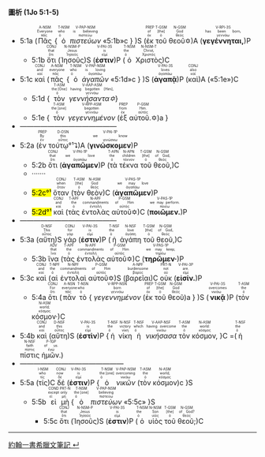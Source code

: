 #### 圖析 (1Jo 5:1-5)


- 5:1a (<RUBY><ruby><ruby>Πᾶς<rt>πᾶς</rt></ruby><rt>Everyone</rt></ruby><rt>A-NSM</rt></RUBY> { <RUBY><ruby><ruby>ὁ<rt>ὁ</rt></ruby><rt>who</rt></ruby><rt>T-NSM</rt></RUBY> <RUBY><ruby><ruby><em>πιστεύων</em><rt>πιστεύω</rt></ruby><rt>is believing</rt></ruby><rt>V-PAP-NSM</rt></RUBY> «5:1b»c } )S (<RUBY><ruby><ruby>ἐκ<rt>ἐκ</rt></ruby><rt>of</rt></ruby><rt>PREP</rt></RUBY> <RUBY><ruby><ruby>τοῦ<rt>ὁ</rt></ruby><rt>[the]</rt></ruby><rt>T-GSM</rt></RUBY> <RUBY><ruby><ruby>θεοῦ✡<rt>θεός</rt></ruby><rt>God</rt></ruby><rt>N-GSM</rt></RUBY>)A (<RUBY><ruby><ruby><strong>γεγέννηται,</strong><rt>γεννάω</rt></ruby><rt>has been born,</rt></ruby><rt>V-RPI-3S</rt></RUBY>)P 
	- 5:1b <RUBY><ruby><ruby>ὅτι<rt>ὅτι</rt></ruby><rt>that</rt></ruby><rt>CONJ</rt></RUBY> (<RUBY><ruby><ruby>Ἰησοῦς<rt>Ἰησοῦς</rt></ruby><rt>Jesus</rt></ruby><rt>N-NSM-P</rt></RUBY>)S (<RUBY><ruby><ruby><strong>ἐστιν</strong><rt>εἰμί</rt></ruby><rt>is</rt></ruby><rt>V-PAI-3S</rt></RUBY>)P (<RUBY><ruby><ruby>ὁ<rt>ὁ</rt></ruby><rt>the</rt></ruby><rt>T-NSM</rt></RUBY> <RUBY><ruby><ruby>Χριστὸς<rt>Χριστός</rt></ruby><rt>Christ,</rt></ruby><rt>N-NSM-T</rt></RUBY>)C 
- 5:1c <RUBY><ruby><ruby>καὶ<rt>καί</rt></ruby><rt>and</rt></ruby><rt>CONJ</rt></RUBY> (<RUBY><ruby><ruby>πᾶς<rt>πᾶς</rt></ruby><rt>everyone</rt></ruby><rt>A-NSM</rt></RUBY> { <RUBY><ruby><ruby>ὁ<rt>ὁ</rt></ruby><rt>who</rt></ruby><rt>T-NSM</rt></RUBY> <RUBY><ruby><ruby><em>ἀγαπῶν</em><rt>ἀγαπάω</rt></ruby><rt>is loving</rt></ruby><rt>V-PAP-NSM</rt></RUBY> «5:1d»c } )S (<RUBY><ruby><ruby><strong>ἀγαπᾷ</strong><rt>ἀγαπάω</rt></ruby><rt>loves</rt></ruby><rt>V-PAI-3S</rt></RUBY>)P (<RUBY><ruby><ruby>καὶ<rt>καί</rt></ruby><rt>also</rt></ruby><rt>CONJ</rt></RUBY>)A («5:1e»)C
	- 5:1d { <RUBY><ruby><ruby>τὸν<rt>ὁ</rt></ruby><rt>the [One]</rt></ruby><rt>T-ASM</rt></RUBY> <RUBY><ruby><ruby><em>γεννήσαντα✡</em><rt>γεννάω</rt></ruby><rt>having begotten [Him],</rt></ruby><rt>V-AAP-ASM</rt></RUBY>}
	- 5:1e { <RUBY><ruby><ruby>τὸν<rt>ὁ</rt></ruby><rt>the [one]</rt></ruby><rt>T-ASM</rt></RUBY> <RUBY><ruby><ruby><em>γεγεννημένον</em><rt>γεννάω</rt></ruby><rt>begotten</rt></ruby><rt>V-RPP-ASM</rt></RUBY> (<RUBY><ruby><ruby>ἐξ<rt>ἐκ</rt></ruby><rt>from</rt></ruby><rt>PREP</rt></RUBY> <RUBY><ruby><ruby>αὐτοῦ.✡<rt>αὐτός</rt></ruby><rt>Him.</rt></ruby><rt>P-GSM</rt></RUBY>)a } 
- ——————————————
- 5:2a (<RUBY><ruby><ruby>ἐν<rt>ἐν</rt></ruby><rt>By</rt></ruby><rt>PREP</rt></RUBY> <RUBY><ruby><ruby>τούτῳ°¹⮧<rt>οὗτος</rt></ruby><rt>this</rt></ruby><rt>D-DSN</rt></RUBY>)A (<RUBY><ruby><ruby><strong>γινώσκομεν</strong><rt>γινώσκω</rt></ruby><rt>we know</rt></ruby><rt>V-PAI-1P</rt></RUBY>)P 
	- 5:2b <RUBY><ruby><ruby>ὅτι<rt>ὅτι</rt></ruby><rt>that</rt></ruby><rt>CONJ</rt></RUBY> (<RUBY><ruby><ruby><strong>ἀγαπῶμεν</strong><rt>ἀγαπάω</rt></ruby><rt>we love</rt></ruby><rt>V-PAI-1P</rt></RUBY>)P (<RUBY><ruby><ruby>τὰ<rt>ὁ</rt></ruby><rt>the</rt></ruby><rt>T-APN</rt></RUBY> <RUBY><ruby><ruby>τέκνα<rt>τέκνον</rt></ruby><rt>children</rt></ruby><rt>N-APN</rt></RUBY> <RUBY><ruby><ruby>τοῦ<rt>ὁ</rt></ruby><rt>[the]</rt></ruby><rt>T-GSM</rt></RUBY> <RUBY><ruby><ruby>θεοῦ,<rt>θεός</rt></ruby><rt>of God,</rt></ruby><rt>N-GSM</rt></RUBY>)C 
	- ·······
	- <mark>5:2c°¹</mark> <RUBY><ruby><ruby>ὅταν<rt>ὅταν</rt></ruby><rt>when</rt></ruby><rt>CONJ</rt></RUBY> (<RUBY><ruby><ruby>τὸν<rt>ὁ</rt></ruby><rt>[the]</rt></ruby><rt>T-ASM</rt></RUBY> <RUBY><ruby><ruby>θεὸν<rt>θεός</rt></ruby><rt>God</rt></ruby><rt>N-ASM</rt></RUBY>)C (<RUBY><ruby><ruby><strong>ἀγαπῶμεν</strong><rt>ἀγαπάω</rt></ruby><rt>we may love</rt></ruby><rt>V-PAS-1P</rt></RUBY>)P 
	- <mark>5:2d°¹</mark> <RUBY><ruby><ruby>καὶ<rt>καί</rt></ruby><rt>and</rt></ruby><rt>CONJ</rt></RUBY> (<RUBY><ruby><ruby>τὰς<rt>ὁ</rt></ruby><rt>the</rt></ruby><rt>T-APF</rt></RUBY> <RUBY><ruby><ruby>ἐντολὰς<rt>ἐντολή</rt></ruby><rt>commandments</rt></ruby><rt>N-APF</rt></RUBY> <RUBY><ruby><ruby>αὐτοῦ✡<rt>αὐτός</rt></ruby><rt>of Him</rt></ruby><rt>P-GSM</rt></RUBY>)C (<RUBY><ruby><ruby><strong>ποιῶμεν.</strong><rt>ποιέω</rt></ruby><rt>we may perform.</rt></ruby><rt>V-PAS-1P</rt></RUBY>)P 
- ——————————————
- 5:3a (<RUBY><ruby><ruby>αὕτη<rt>οὗτος</rt></ruby><rt>This</rt></ruby><rt>D-NSF</rt></RUBY>)S <RUBY><ruby><ruby>γάρ<rt>γάρ</rt></ruby><rt>for</rt></ruby><rt>CONJ</rt></RUBY> (<RUBY><ruby><ruby><strong>ἐστιν</strong><rt>εἰμί</rt></ruby><rt>is</rt></ruby><rt>V-PAI-3S</rt></RUBY>)P (<RUBY><ruby><ruby>ἡ<rt>ὁ</rt></ruby><rt>the</rt></ruby><rt>T-NSF</rt></RUBY> <RUBY><ruby><ruby>ἀγάπη<rt>ἀγάπη</rt></ruby><rt>love</rt></ruby><rt>N-NSF</rt></RUBY> <RUBY><ruby><ruby>τοῦ<rt>ὁ</rt></ruby><rt>[the]</rt></ruby><rt>T-GSM</rt></RUBY> <RUBY><ruby><ruby>θεοῦ,<rt>θεός</rt></ruby><rt>of God,</rt></ruby><rt>N-GSM</rt></RUBY>)C
	- 5:3b <RUBY><ruby><ruby>ἵνα<rt>ἵνα</rt></ruby><rt>that</rt></ruby><rt>ADV</rt></RUBY> (<RUBY><ruby><ruby>τὰς<rt>ὁ</rt></ruby><rt>the</rt></ruby><rt>T-APF</rt></RUBY> <RUBY><ruby><ruby>ἐντολὰς<rt>ἐντολή</rt></ruby><rt>commandments</rt></ruby><rt>N-APF</rt></RUBY> <RUBY><ruby><ruby>αὐτοῦ✡<rt>αὐτός</rt></ruby><rt>of Him</rt></ruby><rt>P-GSM</rt></RUBY>)C (<RUBY><ruby><ruby><strong>τηρῶμεν·</strong><rt>τηρέω</rt></ruby><rt>we may keep;</rt></ruby><rt>V-PAS-1P</rt></RUBY>)P 
- 5:3c <RUBY><ruby><ruby>καὶ<rt>καί</rt></ruby><rt>and</rt></ruby><rt>CONJ</rt></RUBY> (<RUBY><ruby><ruby>αἱ<rt>ὁ</rt></ruby><rt>the</rt></ruby><rt>T-NPF</rt></RUBY> <RUBY><ruby><ruby>ἐντολαὶ<rt>ἐντολή</rt></ruby><rt>commandments</rt></ruby><rt>N-NPF</rt></RUBY> <RUBY><ruby><ruby>αὐτοῦ✡<rt>αὐτός</rt></ruby><rt>of Him</rt></ruby><rt>P-GSM</rt></RUBY>)S (<RUBY><ruby><ruby>βαρεῖαι<rt>βαρύς</rt></ruby><rt>burdensome</rt></ruby><rt>A-NPF</rt></RUBY>)C <RUBY><ruby><ruby>οὐκ<rt>οὐ</rt></ruby><rt>not</rt></ruby><rt>PRT-N</rt></RUBY> (<RUBY><ruby><ruby><strong>εἰσίν.</strong><rt>εἰμί</rt></ruby><rt>are.</rt></ruby><rt>V-PAI-3P</rt></RUBY>)P 
	- 5:4a <RUBY><ruby><ruby>ὅτι<rt>ὅτι</rt></ruby><rt>For</rt></ruby><rt>CONJ</rt></RUBY> (<RUBY><ruby><ruby>πᾶν<rt>πᾶς</rt></ruby><rt>everyone</rt></ruby><rt>A-NSN</rt></RUBY> <RUBY><ruby><ruby>τὸ<rt>ὁ</rt></ruby><rt>who</rt></ruby><rt>T-NSN</rt></RUBY> { <RUBY><ruby><ruby><em>γεγεννημένον</em><rt>γεννάω</rt></ruby><rt>born</rt></ruby><rt>V-RPP-NSN</rt></RUBY> (<RUBY><ruby><ruby>ἐκ<rt>ἐκ</rt></ruby><rt>of</rt></ruby><rt>PREP</rt></RUBY> <RUBY><ruby><ruby>τοῦ<rt>ὁ</rt></ruby><rt>[the]</rt></ruby><rt>T-GSM</rt></RUBY> <RUBY><ruby><ruby>θεοῦ<rt>θεός</rt></ruby><rt>God</rt></ruby><rt>N-GSM</rt></RUBY>)a } )S (<RUBY><ruby><ruby><strong>νικᾷ</strong><rt>νικάω</rt></ruby><rt>overcomes</rt></ruby><rt>V-PAI-3S</rt></RUBY>)P (<RUBY><ruby><ruby>τὸν<rt>ὁ</rt></ruby><rt>the</rt></ruby><rt>T-ASM</rt></RUBY> <RUBY><ruby><ruby>κόσμον·<rt>κόσμος</rt></ruby><rt>world;</rt></ruby><rt>N-ASM</rt></RUBY>)C
- 5:4b <RUBY><ruby><ruby>καὶ<rt>καί</rt></ruby><rt>and</rt></ruby><rt>CONJ</rt></RUBY> (<RUBY><ruby><ruby>αὕτη<rt>οὗτος</rt></ruby><rt>this</rt></ruby><rt>D-NSF</rt></RUBY>)S (<RUBY><ruby><ruby><strong>ἐστὶν</strong><rt>εἰμί</rt></ruby><rt>is</rt></ruby><rt>V-PAI-3S</rt></RUBY>)P {<RUBY><ruby><ruby>ἡ<rt>ὁ</rt></ruby><rt>the</rt></ruby><rt>T-NSF</rt></RUBY> <RUBY><ruby><ruby>νίκη<rt>νίκη</rt></ruby><rt>victory</rt></ruby><rt>N-NSF</rt></RUBY> <RUBY><ruby><ruby>ἡ<rt>ὁ</rt></ruby><rt>which</rt></ruby><rt>T-NSF</rt></RUBY> <RUBY><ruby><ruby><em>νικήσασα</em><rt>νικάω</rt></ruby><rt>having overcome</rt></ruby><rt>V-AAP-NSF</rt></RUBY> <RUBY><ruby><ruby>τὸν<rt>ὁ</rt></ruby><rt>the</rt></ruby><rt>T-ASM</rt></RUBY> <RUBY><ruby><ruby>κόσμον,<rt>κόσμος</rt></ruby><rt>world:</rt></ruby><rt>N-ASM</rt></RUBY> }C =(<RUBY><ruby><ruby>ἡ<rt>ὁ</rt></ruby><rt>the</rt></ruby><rt>T-NSF</rt></RUBY> <RUBY><ruby><ruby>πίστις<rt>πίστις</rt></ruby><rt>faith</rt></ruby><rt>N-NSF</rt></RUBY> <RUBY><ruby><ruby>ἡμῶν.<rt>ἐγώ</rt></ruby><rt>of us.</rt></ruby><rt>P-1GP</rt></RUBY>)
- ———————————————
- 5:5a (<RUBY><ruby><ruby>τίς<rt>τίς</rt></ruby><rt>who</rt></ruby><rt>I-NSM</rt></RUBY>)C <RUBY><ruby><ruby>δέ<rt>δέ</rt></ruby><rt>now</rt></ruby><rt>CONJ</rt></RUBY> (<RUBY><ruby><ruby><strong>ἐστιν</strong><rt>εἰμί</rt></ruby><rt>is</rt></ruby><rt>V-PAI-3S</rt></RUBY>)P {<RUBY><ruby><ruby>ὁ<rt>ὁ</rt></ruby><rt>the [one]</rt></ruby><rt>T-NSM</rt></RUBY> <RUBY><ruby><ruby><em>νικῶν</em><rt>νικάω</rt></ruby><rt>overcoming</rt></ruby><rt>V-PAP-NSM</rt></RUBY> (<RUBY><ruby><ruby>τὸν<rt>ὁ</rt></ruby><rt>the</rt></ruby><rt>T-ASM</rt></RUBY> <RUBY><ruby><ruby>κόσμον<rt>κόσμος</rt></ruby><rt>world,</rt></ruby><rt>N-ASM</rt></RUBY>)c  }S 
	- 5:5b <RUBY><ruby><ruby>εἰ<rt>εἰ</rt></ruby><rt>except</rt></ruby><rt>COND</rt></RUBY> <RUBY><ruby><ruby>μὴ<rt>μή</rt></ruby><rt>only</rt></ruby><rt>PRT-N</rt></RUBY> {<RUBY><ruby><ruby>ὁ<rt>ὁ</rt></ruby><rt>the [one]</rt></ruby><rt>T-NSM</rt></RUBY> <RUBY><ruby><ruby><em>πιστεύων</em><rt>πιστεύω</rt></ruby><rt>believing</rt></ruby><rt>V-PAP-NSM</rt></RUBY> «5:5c» }S
		- 5:5c <RUBY><ruby><ruby>ὅτι<rt>ὅτι</rt></ruby><rt>that</rt></ruby><rt>CONJ</rt></RUBY> (<RUBY><ruby><ruby>Ἰησοῦς<rt>Ἰησοῦς</rt></ruby><rt>Jesus</rt></ruby><rt>N-NSM-P</rt></RUBY>)S (<RUBY><ruby><ruby><strong>ἐστιν</strong><rt>εἰμί</rt></ruby><rt>is</rt></ruby><rt>V-PAI-3S</rt></RUBY>)P (<RUBY><ruby><ruby>ὁ<rt>ὁ</rt></ruby><rt>the</rt></ruby><rt>T-NSM</rt></RUBY> <RUBY><ruby><ruby>υἱὸς<rt>υἱός</rt></ruby><rt>Son</rt></ruby><rt>N-NSM</rt></RUBY> <RUBY><ruby><ruby>τοῦ<rt>ὁ</rt></ruby><rt>[the]</rt></ruby><rt>T-GSM</rt></RUBY> <RUBY><ruby><ruby>θεοῦ;<rt>θεός</rt></ruby><rt>of God?</rt></ruby><rt>N-GSM</rt></RUBY>)C





---

[約翰一書希臘文筆記 ↵](1John-Notes.md)